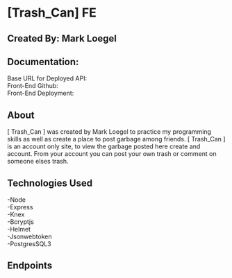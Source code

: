 # [Trash_Can] FE

## Created By: Mark Loegel

## Documentation:

Base URL for Deployed API: <br>
Front-End Github: <br>
Front-End Deployment: <br>

## About

[ Trash_Can ] was created by Mark Loegel to practice my programming skills as well as create a place to post garbage among friends. [ Trash_Can ] is an account only site, to view the garbage posted here create and account. From your account you can post your own trash or comment on someone elses trash.

## Technologies Used

-Node <br>
-Express <br>
-Knex <br>
-Bcryptjs<br>
-Helmet<br>
-Jsonwebtoken<br>
-PostgresSQL3<br>

## Endpoints
